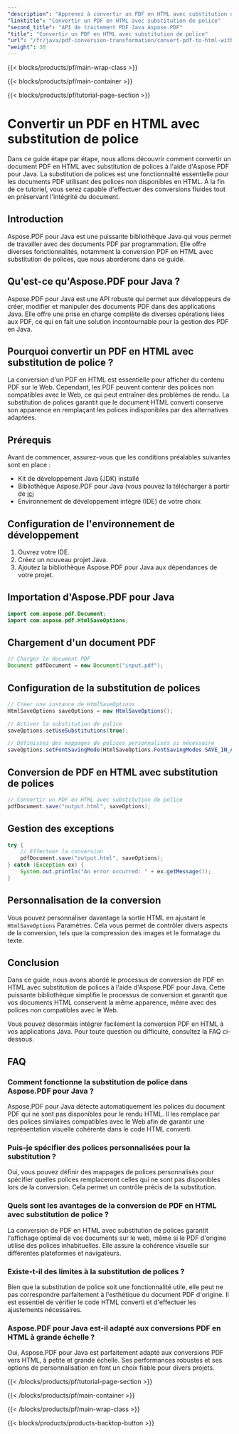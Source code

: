 ```yaml
---
"description": "Apprenez à convertir un PDF en HTML avec substitution de polices grâce à Aspose.PDF pour Java. Guide étape par étape avec code source pour des conversions fluides. Optimisez votre contenu web dès maintenant !"
"linktitle": "Convertir un PDF en HTML avec substitution de police"
"second_title": "API de traitement PDF Java Aspose.PDF"
"title": "Convertir un PDF en HTML avec substitution de police"
"url": "/fr/java/pdf-conversion-transformation/convert-pdf-to-html-with-font-substitution/"
"weight": 30
---
```


{{< blocks/products/pf/main-wrap-class >}}

{{< blocks/products/pf/main-container >}}

{{< blocks/products/pf/tutorial-page-section >}}

# Convertir un PDF en HTML avec substitution de police


Dans ce guide étape par étape, nous allons découvrir comment convertir un document PDF en HTML avec substitution de polices à l'aide d'Aspose.PDF pour Java. La substitution de polices est une fonctionnalité essentielle pour les documents PDF utilisant des polices non disponibles en HTML. À la fin de ce tutoriel, vous serez capable d'effectuer des conversions fluides tout en préservant l'intégrité du document.

## Introduction

Aspose.PDF pour Java est une puissante bibliothèque Java qui vous permet de travailler avec des documents PDF par programmation. Elle offre diverses fonctionnalités, notamment la conversion PDF en HTML avec substitution de polices, que nous aborderons dans ce guide.

## Qu'est-ce qu'Aspose.PDF pour Java ?

Aspose.PDF pour Java est une API robuste qui permet aux développeurs de créer, modifier et manipuler des documents PDF dans des applications Java. Elle offre une prise en charge complète de diverses opérations liées aux PDF, ce qui en fait une solution incontournable pour la gestion des PDF en Java.

## Pourquoi convertir un PDF en HTML avec substitution de police ?

La conversion d'un PDF en HTML est essentielle pour afficher du contenu PDF sur le Web. Cependant, les PDF peuvent contenir des polices non compatibles avec le Web, ce qui peut entraîner des problèmes de rendu. La substitution de polices garantit que le document HTML converti conserve son apparence en remplaçant les polices indisponibles par des alternatives adaptées.

## Prérequis

Avant de commencer, assurez-vous que les conditions préalables suivantes sont en place :

- Kit de développement Java (JDK) installé
- Bibliothèque Aspose.PDF pour Java (vous pouvez la télécharger à partir de [ici](https://releases.aspose.com/pdf/java/)
- Environnement de développement intégré (IDE) de votre choix

## Configuration de l'environnement de développement

1. Ouvrez votre IDE.
2. Créez un nouveau projet Java.
3. Ajoutez la bibliothèque Aspose.PDF pour Java aux dépendances de votre projet.

## Importation d'Aspose.PDF pour Java

```java
import com.aspose.pdf.Document;
import com.aspose.pdf.HtmlSaveOptions;
```

## Chargement d'un document PDF

```java
// Charger le document PDF
Document pdfDocument = new Document("input.pdf");
```

## Configuration de la substitution de polices

```java
// Créer une instance de HtmlSaveOptions
HtmlSaveOptions saveOptions = new HtmlSaveOptions();

// Activer la substitution de police
saveOptions.setUseSubstitutions(true);

// Définissez des mappages de polices personnalisés si nécessaire
saveOptions.setFontSavingMode(HtmlSaveOptions.FontSavingModes.SAVE_IN_ALL_FORMATS);
```

## Conversion de PDF en HTML avec substitution de polices

```java
// Convertir un PDF en HTML avec substitution de police
pdfDocument.save("output.html", saveOptions);
```

## Gestion des exceptions

```java
try {
    // Effectuer la conversion
    pdfDocument.save("output.html", saveOptions);
} catch (Exception ex) {
    System.out.println("An error occurred: " + ex.getMessage());
}
```

## Personnalisation de la conversion

Vous pouvez personnaliser davantage la sortie HTML en ajustant le `HtmlSaveOptions` Paramètres. Cela vous permet de contrôler divers aspects de la conversion, tels que la compression des images et le formatage du texte.

## Conclusion

Dans ce guide, nous avons abordé le processus de conversion de PDF en HTML avec substitution de polices à l'aide d'Aspose.PDF pour Java. Cette puissante bibliothèque simplifie le processus de conversion et garantit que vos documents HTML conservent la même apparence, même avec des polices non compatibles avec le Web.

Vous pouvez désormais intégrer facilement la conversion PDF en HTML à vos applications Java. Pour toute question ou difficulté, consultez la FAQ ci-dessous.

## FAQ

### Comment fonctionne la substitution de police dans Aspose.PDF pour Java ?

Aspose.PDF pour Java détecte automatiquement les polices du document PDF qui ne sont pas disponibles pour le rendu HTML. Il les remplace par des polices similaires compatibles avec le Web afin de garantir une représentation visuelle cohérente dans le code HTML converti.

### Puis-je spécifier des polices personnalisées pour la substitution ?

Oui, vous pouvez définir des mappages de polices personnalisés pour spécifier quelles polices remplaceront celles qui ne sont pas disponibles lors de la conversion. Cela permet un contrôle précis de la substitution.

### Quels sont les avantages de la conversion de PDF en HTML avec substitution de police ?

La conversion de PDF en HTML avec substitution de polices garantit l'affichage optimal de vos documents sur le web, même si le PDF d'origine utilise des polices inhabituelles. Elle assure la cohérence visuelle sur différentes plateformes et navigateurs.

### Existe-t-il des limites à la substitution de polices ?

Bien que la substitution de police soit une fonctionnalité utile, elle peut ne pas correspondre parfaitement à l'esthétique du document PDF d'origine. Il est essentiel de vérifier le code HTML converti et d'effectuer les ajustements nécessaires.

### Aspose.PDF pour Java est-il adapté aux conversions PDF en HTML à grande échelle ?

Oui, Aspose.PDF pour Java est parfaitement adapté aux conversions PDF vers HTML, à petite et grande échelle. Ses performances robustes et ses options de personnalisation en font un choix fiable pour divers projets.

{{< /blocks/products/pf/tutorial-page-section >}}

{{< /blocks/products/pf/main-container >}}

{{< /blocks/products/pf/main-wrap-class >}}

{{< blocks/products/products-backtop-button >}}